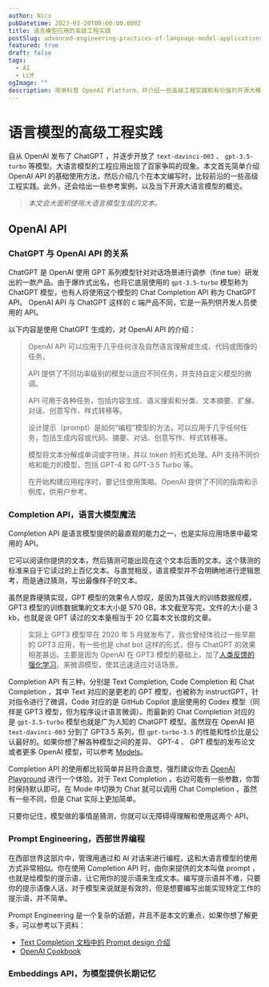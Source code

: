 ```yaml
---
author: Nico
pubDatetime: 2023-03-20T00:00:00.000Z
title: 语言模型应用的高级工程实践
postSlug: advanced-engineering-practices-of-language-model-applications
featured: true
draft: false
tags:
  - AI
  - LLM
ogImage: ""
description: 简单科普 OpenAI Platform，并介绍一些高级工程实践和有价值的开源大模型。
---
```


# 语言模型的高级工程实践

自从 OpenAI 发布了 ChatGPT ，并逐步开放了 `text-davinci-003` 、 `gpt-3.5-turbo` 等模型。大语言模型的工程应用出现了百家争鸣的现象。本文首先简单介绍 OpenAI API 的基础使用方法，然后介绍几个在本文编写时，比较前沿的一些高级工程实践。此外，还会给出一些参考案例，以及当下开源大语言模型的概览。

> _本文会大面积使用大语言模型生成的文本。_

## OpenAI API

### ChatGPT 与 OpenAI API 的关系

ChatGPT 是 OpenAI 使用 GPT 系列模型针对对话场景进行调参（fine tue）研发出的一款产品。由于爆炸式出名，也将它底层使用的 `gpt-3.5-turbo` 模型称为 ChatGPT 模型，也有人将使用这个模型的 Chat Completion API 称为 ChatGPT API。
OpenAI API 与 ChatGPT 这样的 c 端产品不同，它是一系列供开发人员使用的 API。

以下内容是使用 ChatGPT 生成的，对 OpenAI API 的介绍：

> OpenAI API 可以应用于几乎任何涉及自然语言理解或生成、代码或图像的任务。
>
> API 提供了不同功率级别的模型以适应不同任务，并支持自定义模型的微调。
>
> API 可用于各种任务，包括内容生成、语义搜索和分类、文本摘要、扩展、对话、创意写作、样式转移等。
>
> 设计提示（prompt）是如何“编程”模型的方法，可以应用于几乎任何任务，包括生成内容或代码、摘要、对话、创意写作、样式转移等。
>
> 模型将文本分解成单词或字符块，并以 token 的形式处理。API 支持不同价格和能力的模型，包括 GPT-4 和 GPT-3.5 Turbo 等。
>
> 在开始构建应用程序时，要记住使用策略。OpenAI 提供了不同的指南和示例库，供用户参考。

### Completion API，语言大模型魔法

Completion API 是语言模型提供的最直观的能力之一，也是实际应用场景中最常用的 API。

它可以阅读你提供的文本，然后猜测可能出现在这个文本后面的文本。这个猜测的标准来自于它读过的上百亿文本。与直觉相反，语言模型并不会明确地进行逻辑思考，而是通过猜测，写出最像样子的文本。

虽然是靠硬猜实现，GPT 模型的效果令人惊叹，是因为其强大的训练数据规模，GPT3 模型的训练数据集的文本大小是 570 GB，本文截至写完，文件的大小是 3 kb，也就是说 GPT 读过的文本量相当于 20 亿篇本文长度的文章。

> 实际上 GPT3 模型早在 2020 年 5 月就发布了，我也曾经体验过一些早期的 GPT3 应用，有一些也是 chat bot 这样的形式，但与 ChatGPT 的效果相差甚远。主要是因为 OpenAI 在 GPT3 模型的基础上，加了[人类反馈的强化学习](https://openai.com/blog/chatgpt#methods)，来微调模型，使其迅速适应对话场景。

Completion API 有三种，分别是 Text Completion, Code Completion 和 Chat Completion ，其中 Text 对应的是更老的 GPT 模型，也被称为 instructGPT，针对指令进行了微调，Code 对应的是 GitHub Copilot 底层使用的 Codex 模型（同样是 GPT3 模型，但为程序设计语言微调）。而最新的 Chat Completion 对应的是 `gpt-3.5-turbo` 模型也就是广为人知的 ChatGPT 模型。虽然现在 OpenAI 把 `text-davinci-003` 分到了 GPT3.5 系列，但 `gpt-turbo-3.5` 的性能和性价比是公认最好的。如果你想了解各种模型之间的差异、 GPT-4 、 GPT 模型的发布论文或者更多 OpenAI 模型，可以参考 [Models](https://platform.openai.com/docs/models)。

Completion API 的使用都比较简单并且符合直觉，强烈建议你去 [OpenAI Playground](https://platform.openai.com/playground?mode=complete) 进行一个体验。对于 Text Completion ，右边可能有一些参数，你暂时保持默认即可。在 Mode 中切换为 Chat 就可以调用 Chat Completion ，虽然有一些不同，但是 Chat 实际上更加简单。

只要你记住，模型做的事情是猜测，你就可以无障碍得理解和使用这两个 API。

### Prompt Engineering，西部世界编程

在西部世界这部片中，管理用通过和 AI 对话来进行编程，这和大语言模型的使用方式非常相似。你在使用 Completion API 时，由你来提供的文本叫做 prompt ，也就是给模型的提示语，让它用你的提示语来生成文本。编写提示语并不难，只要你的提示语像人话，对于模型来说就是有效的，但是想要编写出能实现特定工作的提示语，并不简单。

Prompt Engineering 是一个复杂的话题，并且不是本文的重点，如果你想了解更多，可以参考以下资料：

- [Text Completion 文档中的 Prompt design 介绍](https://platform.openai.com/docs/guides/completion/prompt-design)
- [OpenAI Cookbook](https://github.com/openai/openai-cookbook)

### Embeddings API，为模型提供长期记忆
